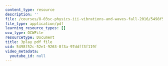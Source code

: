 ```yaml
---
content_type: resource
description: ''
file: /courses/8-03sc-physics-iii-vibrations-and-waves-fall-2016/5498f52c52e192638f3a97ddff3f119f_I0YACDaY-ww.pdf
file_type: application/pdf
learning_resource_types: []
ocw_type: OCWFile
resourcetype: Document
title: 3play pdf file
uid: 5498f52c-52e1-9263-8f3a-97ddff3f119f
video_metadata:
  youtube_id: null
---
```


